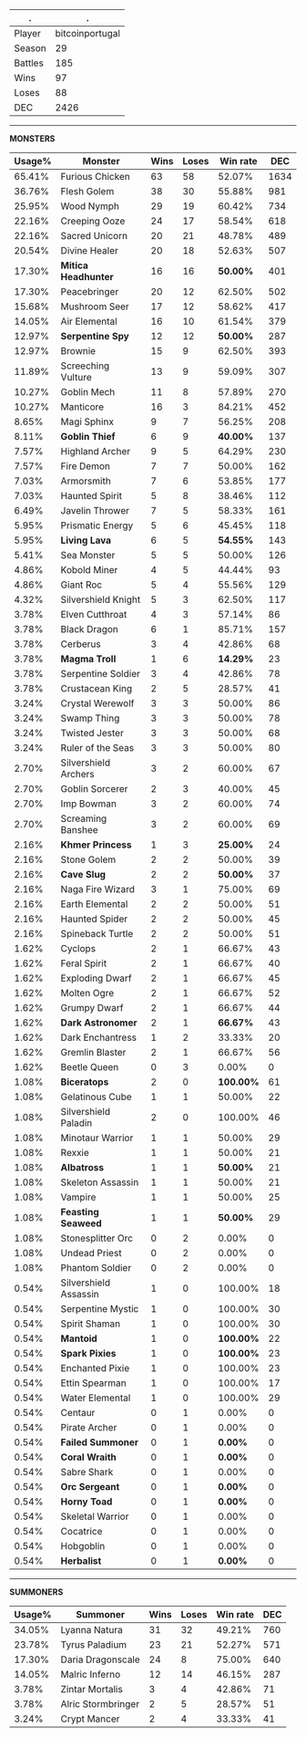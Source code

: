 .|.
|-|-
Player|bitcoinportugal
Season|29
Battles|185
Wins|97
Loses|88
DEC|2426

---
**MONSTERS**

Usage%|Monster|Wins|Loses|Win rate|DEC|
-|-|-|-|-|-|
65.41%|Furious Chicken|63|58|52.07%|1634|
36.76%|Flesh Golem|38|30|55.88%|981|
25.95%|Wood Nymph|29|19|60.42%|734|
22.16%|Creeping Ooze|24|17|58.54%|618|
22.16%|Sacred Unicorn|20|21|48.78%|489|
20.54%|Divine Healer|20|18|52.63%|507|
17.30%|**Mitica Headhunter**|16|16|**50.00%**|401|
17.30%|Peacebringer|20|12|62.50%|502|
15.68%|Mushroom Seer|17|12|58.62%|417|
14.05%|Air Elemental|16|10|61.54%|379|
12.97%|**Serpentine Spy**|12|12|**50.00%**|287|
12.97%|Brownie|15|9|62.50%|393|
11.89%|Screeching Vulture|13|9|59.09%|307|
10.27%|Goblin Mech|11|8|57.89%|270|
10.27%|Manticore|16|3|84.21%|452|
8.65%|Magi Sphinx|9|7|56.25%|208|
8.11%|**Goblin Thief**|6|9|**40.00%**|137|
7.57%|Highland Archer|9|5|64.29%|230|
7.57%|Fire Demon|7|7|50.00%|162|
7.03%|Armorsmith|7|6|53.85%|177|
7.03%|Haunted Spirit|5|8|38.46%|112|
6.49%|Javelin Thrower|7|5|58.33%|161|
5.95%|Prismatic Energy|5|6|45.45%|118|
5.95%|**Living Lava**|6|5|**54.55%**|143|
5.41%|Sea Monster|5|5|50.00%|126|
4.86%|Kobold Miner|4|5|44.44%|93|
4.86%|Giant Roc|5|4|55.56%|129|
4.32%|Silvershield Knight|5|3|62.50%|117|
3.78%|Elven Cutthroat|4|3|57.14%|86|
3.78%|Black Dragon|6|1|85.71%|157|
3.78%|Cerberus|3|4|42.86%|68|
3.78%|**Magma Troll**|1|6|**14.29%**|23|
3.78%|Serpentine Soldier|3|4|42.86%|78|
3.78%|Crustacean King|2|5|28.57%|41|
3.24%|Crystal Werewolf|3|3|50.00%|86|
3.24%|Swamp Thing|3|3|50.00%|78|
3.24%|Twisted Jester|3|3|50.00%|68|
3.24%|Ruler of the Seas|3|3|50.00%|80|
2.70%|Silvershield Archers|3|2|60.00%|67|
2.70%|Goblin Sorcerer|2|3|40.00%|45|
2.70%|Imp Bowman|3|2|60.00%|74|
2.70%|Screaming Banshee|3|2|60.00%|69|
2.16%|**Khmer Princess**|1|3|**25.00%**|24|
2.16%|Stone Golem|2|2|50.00%|39|
2.16%|**Cave Slug**|2|2|**50.00%**|37|
2.16%|Naga Fire Wizard|3|1|75.00%|69|
2.16%|Earth Elemental|2|2|50.00%|51|
2.16%|Haunted Spider|2|2|50.00%|45|
2.16%|Spineback Turtle|2|2|50.00%|51|
1.62%|Cyclops|2|1|66.67%|43|
1.62%|Feral Spirit|2|1|66.67%|40|
1.62%|Exploding Dwarf|2|1|66.67%|45|
1.62%|Molten Ogre|2|1|66.67%|52|
1.62%|Grumpy Dwarf|2|1|66.67%|44|
1.62%|**Dark Astronomer**|2|1|**66.67%**|43|
1.62%|Dark Enchantress|1|2|33.33%|20|
1.62%|Gremlin Blaster|2|1|66.67%|56|
1.62%|Beetle Queen|0|3|0.00%|0|
1.08%|**Biceratops**|2|0|**100.00%**|61|
1.08%|Gelatinous Cube|1|1|50.00%|22|
1.08%|Silvershield Paladin|2|0|100.00%|46|
1.08%|Minotaur Warrior|1|1|50.00%|29|
1.08%|Rexxie|1|1|50.00%|21|
1.08%|**Albatross**|1|1|**50.00%**|21|
1.08%|Skeleton Assassin|1|1|50.00%|21|
1.08%|Vampire|1|1|50.00%|25|
1.08%|**Feasting Seaweed**|1|1|**50.00%**|29|
1.08%|Stonesplitter Orc|0|2|0.00%|0|
1.08%|Undead Priest|0|2|0.00%|0|
1.08%|Phantom Soldier|0|2|0.00%|0|
0.54%|Silvershield Assassin|1|0|100.00%|18|
0.54%|Serpentine Mystic|1|0|100.00%|30|
0.54%|Spirit Shaman|1|0|100.00%|30|
0.54%|**Mantoid**|1|0|**100.00%**|22|
0.54%|**Spark Pixies**|1|0|**100.00%**|23|
0.54%|Enchanted Pixie|1|0|100.00%|23|
0.54%|Ettin Spearman|1|0|100.00%|17|
0.54%|Water Elemental|1|0|100.00%|29|
0.54%|Centaur|0|1|0.00%|0|
0.54%|Pirate Archer|0|1|0.00%|0|
0.54%|**Failed Summoner**|0|1|**0.00%**|0|
0.54%|**Coral Wraith**|0|1|**0.00%**|0|
0.54%|Sabre Shark|0|1|0.00%|0|
0.54%|**Orc Sergeant**|0|1|**0.00%**|0|
0.54%|**Horny Toad**|0|1|**0.00%**|0|
0.54%|Skeletal Warrior|0|1|0.00%|0|
0.54%|Cocatrice|0|1|0.00%|0|
0.54%|Hobgoblin|0|1|0.00%|0|
0.54%|**Herbalist**|0|1|**0.00%**|0|

---
**SUMMONERS**

Usage%|Summoner|Wins|Loses|Win rate|DEC|
-|-|-|-|-|-|
34.05%|Lyanna Natura|31|32|49.21%|760|
23.78%|Tyrus Paladium|23|21|52.27%|571|
17.30%|Daria Dragonscale|24|8|75.00%|640|
14.05%|Malric Inferno|12|14|46.15%|287|
3.78%|Zintar Mortalis|3|4|42.86%|71|
3.78%|Alric Stormbringer|2|5|28.57%|51|
3.24%|Crypt Mancer|2|4|33.33%|41|
